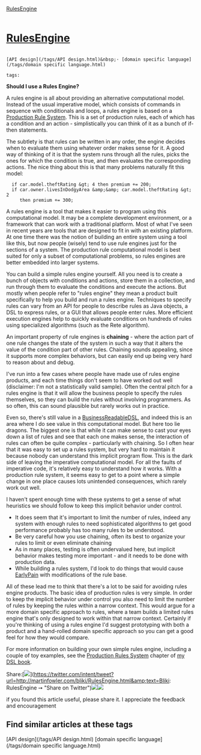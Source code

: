 [RulesEngine](http://martinfowler.com/bliki/RulesEngine.html)

```
```

# [RulesEngine](RulesEngine.html)



```

[API design](/tags/API design.html)&nbsp;· [domain specific language](/tags/domain specific language.html)

tags:

``````

**Should I use a Rules Engine?**

A rules engine is all about providing an alternative computational
model. Instead of the usual imperative model, which consists of
commands in sequence with conditionals and loops, a rules engine is
based on a [Production Rule
System](/dslCatalog/productionRule.html). This is a set of production rules, each of which has a
condition and an action - simplistically you can think of it as a
bunch of if-then statements.

The subtlety is that rules can be written in any order, the
engine decides when to evaluate them using whatever order makes sense for
it. A good way of thinking of it is that the system runs through all
the rules, picks the ones for which the condition is true, and then
evaluates the corresponding actions. The nice thing about this is that
many problems naturally fit this model:

```  if car.owner.hasCellPhone then premium += 100;
  if car.model.theftRating &gt; 4 then premium += 200;
  if car.owner.livesInDodgyArea &amp;&amp; car.model.theftRating &gt; 2 
     then premium += 300;
```

A rules engine is a tool that makes it easier to program using this
computational model. It may be a complete development environment, or
a framework that can work with a traditional platform. Most of what
I've seen in recent years are tools that are designed to fit in with
an existing platform. At one time there was the notion of building an
entire system using a tool like this, but now people (wisely) tend to
use rule engines just for the sections of a system. The production
rule computational model is best suited for only a subset of
computational problems, so rules engines are better embedded into larger
systems.

You can build a simple rules engine yourself. All you need is to
create a bunch of objects with conditions and actions, store them in a
collection, and run through them to evaluate the conditions and
execute the actions. But mostly when people refer to "rules engine"
they mean a product built specifically to help you build and run a
rules engine.  Techniques to specify rules can
vary from an API for people to describe rules as Java objects, a DSL
to express rules, or a GUI that allows people enter rules. More
efficient execution engines help to quickly evaluate conditions on
hundreds of rules using specialized algorithms (such as the Rete algorithm).

An important property of rule engines is **chaining** -
where the action part of one rule changes the state of the system in
such a way that it alters the value of the condition part of other
rules. Chaining sounds appealing, since it supports more complex
behaviors, but can easily end up being very hard to reason about and debug.

I've run into a few cases where people have made use of rules
engine products, and each time things don't seem to have worked out well
(disclaimer: I'm not a statistically valid sample). Often the central
pitch for a rules engine is that it will allow the business people to
specify the rules themselves, so they can build the rules without
involving programmers. As so often, this can sound plausible but
rarely works out in practice.

Even so, there's still value in a [BusinessReadableDSL](BusinessReadableDSL.html),
and indeed this is an area where I do see value in this computational
model. But here too lie dragons. The biggest one is that while it can
make sense to cast your eyes down a list of rules and see that each
one makes sense, the interaction of rules can often be quite complex -
particularly with chaining. So I often hear that it was
easy to set up a rules system, but very hard to maintain it because
nobody can understand this implicit program flow. This is the dark side of
leaving the imperative computational model. For all the faults of
imperative code, it's relatively easy to understand how it works. With
a production rule system, it seems easy to get to a point where a
simple change in one place causes lots unintended consequences, which
rarely work out well.

I haven't spent enough time with these systems to get a sense of
what heuristics we should follow to keep this implicit behavior under
control.

*   It does seem that it's important to limit the number of rules,
  indeed any system with enough rules to need sophisticated algorithms
  to get good performance probably has too many rules to be
  understood.
*   Be very careful how you use chaining, often its best to organize
  your rules to limit or even eliminate chaining
*   As in many places, testing is often
  undervalued here, but implicit behavior makes testing more important -
  and it needs to be done with production data.
*   While building a rules system, I'd look to do things that would
  cause [EarlyPain](EarlyPain.html) with modifications of the rule base.

All of these lead me to think that there's a lot to be said for
avoiding rules engine products. The basic idea of production
rules is very simple. In order to keep the implicit behavior under
control you also need to limit the number of rules by keeping the
rules within a narrow context. This would argue for a more domain
specific approach to rules, where a team builds a limited rules engine
that's only designed to work within that narrow context. Certainly if
you're thinking of using a rules engine I'd suggest prototyping with
both a product and a hand-rolled domain specific approach
so you can get a good feel for how they would compare.

For more information on building your own simple rules engine,
including a couple of toy examples, see the [Production Rules System](/dslCatalog/productionRule.html) chapter
of [my DSL book](/books/dsl.html). 


<span class="label">Share:</span>[![](/t_mini-a.png)](https://twitter.com/intent/tweet?url=http://martinfowler.com/bliki/RulesEngine.html&amp;text=Bliki: RulesEngine ➙  "Share on Twitter")[![](/fb-icon-20.png)](https://facebook.com/sharer.php?u=http://martinfowler.com/bliki/RulesEngine.html "Share on Facebook")[![](/gplus-16.png)](https://plus.google.com/share?url=http://martinfowler.com/bliki/RulesEngine.html "Share on Google Plus")

if you found this article useful, please share it. I appreciate the feedback and encouragement



## Find similar articles at these tags

[API design](/tags/API design.html) [domain specific language](/tags/domain specific language.html)

